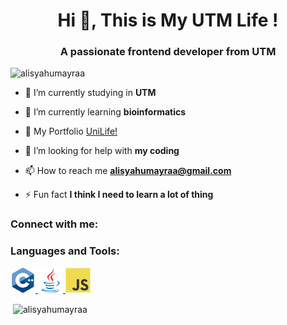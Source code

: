 <h1 align="center">Hi 👋, This is My UTM Life !</h1>
<h3 align="center">A passionate frontend developer from UTM</h3>

<p align="left"> <img src="https://komarev.com/ghpvc/?username=alisyahumayraa&label=Profile%20views&color=0e75b6&style=flat" alt="alisyahumayraa" /> </p>

- 🔭 I’m currently studying in **UTM**

- 🌱 I’m currently learning **bioinformatics**

- 👯 My Portfolio [UniLife!](https://sites.google.com/graduate.utm.my/alisyahumayraa/home)

- 🤝 I’m looking for help with **my coding**

- 📫 How to reach me **alisyahumayraa@gmail.com**

- ⚡ Fun fact **I think I need to learn a lot of thing**

<h3 align="left">Connect with me:</h3>
<p align="left">
</p>

<h3 align="left">Languages and Tools:</h3>
<p align="left"> <a href="https://www.w3schools.com/cpp/" target="_blank" rel="noreferrer"> <img src="https://raw.githubusercontent.com/devicons/devicon/master/icons/cplusplus/cplusplus-original.svg" alt="cplusplus" width="40" height="40"/> </a> <a href="https://www.java.com" target="_blank" rel="noreferrer"> <img src="https://raw.githubusercontent.com/devicons/devicon/master/icons/java/java-original.svg" alt="java" width="40" height="40"/> </a> <a href="https://developer.mozilla.org/en-US/docs/Web/JavaScript" target="_blank" rel="noreferrer"> <img src="https://raw.githubusercontent.com/devicons/devicon/master/icons/javascript/javascript-original.svg" alt="javascript" width="40" height="40"/> </a> </p>

<p>&nbsp;<img align="center" src="https://github-readme-stats.vercel.app/api?username=alisyahumayraa&show_icons=true&locale=en" alt="alisyahumayraa" /></p>
